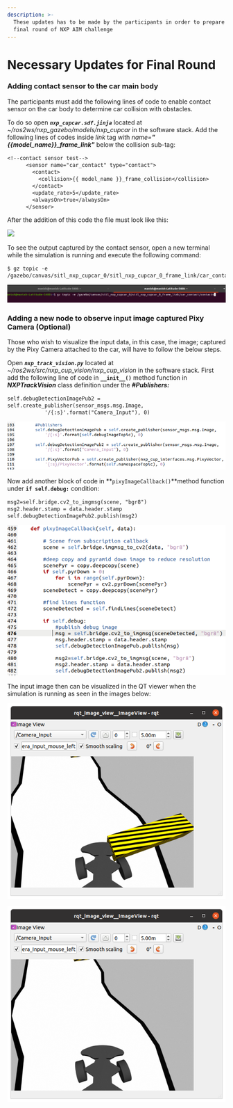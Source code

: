```yaml
---
description: >-
  These updates has to be made by the participants in order to prepare for the
  final round of NXP AIM challenge
---
```


# Necessary Updates for Final Round

### Adding contact sensor to the car main body

The participants must add the following lines of code to enable contact sensor on the car body to determine car collision with obstacles.

To do so open _**`nxp_cupcar.sdf.jinja`**_ located at _\~/ros2ws/nxp\_gazebo/models/nxp\_cupcar_ in the software stack. Add the following lines of codes inside _link_ tag with _name=**"\{{model\_name\}}\_frame\_link"**_ below the collision sub-tag:&#x20;

```
<!--contact sensor test-->
      <sensor name="car_contact" type="contact">
        <contact>
          <collision>{{ model_name }}_frame_collision</collision>
        </contact>
        <update_rate>5</update_rate>
        <alwaysOn>true</alwaysOn>
      </sensor>
```

After the addition of this code the file must look like this:

![](.gitbook/assets/add\_contact.png)

To see the output captured by the contact sensor, open a new terminal while the simulation is running and execute the following command:

```
$ gz topic -e /gazebo/canvas/sitl_nxp_cupcar_0/sitl_nxp_cupcar_0_frame_link/car_contact/contacts
```

![](.gitbook/assets/terminal.png)

### Adding a new node to observe input image captured Pixy Camera (Optional)

Those who wish to visualize the input data, in this case, the image; captured by the Pixy Camera attached to the car, will have to follow the below steps.

Open _**`nxp_track_vision.py`**_ located at _\~/ros2ws/src/nxp\_cup\_vision/nxp\_cup\_vision_ in the software stack. First add the following line of code in **`__init__()`**  method function in _**NXPTrackVision**_ class definition under the _**#Publishers:**_

```
self.debugDetectionImagePub2 = self.create_publisher(sensor_msgs.msg.Image,
            '/{:s}'.format("Camera_Input"), 0)
```

![](.gitbook/assets/publishers.png)

Now add another block of code in **`pixyImageCallback()`**method function under **`if self.debug:`** condition:

```
msg2=self.bridge.cv2_to_imgmsg(scene, "bgr8")
msg2.header.stamp = data.header.stamp
self.debugDetectionImagePub2.publish(msg2)
```

![](<.gitbook/assets/Screenshot from 2021-06-08 12-30-08.png>)

The input image then can be visualized in the QT viewer when the simulation is running as seen in the images below:

![](.gitbook/assets/input1.png)

![](.gitbook/assets/Input2.png)
